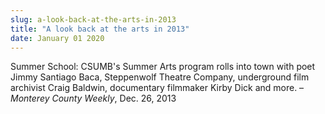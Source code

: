 ```yaml
---
slug: a-look-back-at-the-arts-in-2013
title: "A look back at the arts in 2013"
date: January 01 2020
---
```


 
<p>
  Summer School: CSUMB's Summer Arts program rolls into town with poet Jimmy
  Santiago Baca, Steppenwolf Theatre Company, underground film archivist Craig
  Baldwin, documentary filmmaker Kirby Dick and more. –
  <em>Monterey County Weekly</em>, Dec. 26, 2013
</p>
 

